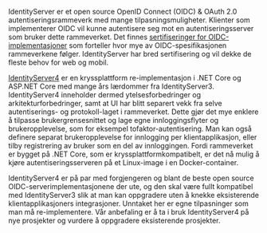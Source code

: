 IdentityServer er et open source OpenID Connect (OIDC) & OAuth 2.0 autentiseringsrammeverk med mange tilpasningsmuligheter. Klienter som implementerer OIDC vil kunne autentisere seg mot en autentiseringsserver som bruker dette rammeverket. Det finnes [sertifiseringer for OIDC-implementasjoner](http://openid.net/certification/) som forteller hvor mye av OIDC-spesifikasjonen rammeverkene følger. IdentityServer har bred sertifisering og vil dekke de fleste behov for web og mobil.

[IdentityServer4](https://github.com/IdentityServer/IdentityServer4) er en kryssplattform re-implementasjon i .NET Core og ASP\.NET Core med mange års lærdommer fra IdentityServer3. IdentityServer4 inneholder dermed ytelsesforbedringer og arkitekturforbedringer, samt at UI har blitt separert vekk fra selve autentiserings- og protokoll-laget i rammeverket. Dette gjør det mye enklere å tilpasse brukergrensesnittet og lage egne innloggingsflyter og brukeropplevelse, som for eksempel tofaktor-autentisering. Man kan også definere separat brukeropplevelse for innlogging per klientapplikasjon, eller tilby registrering av bruker som en del av innloggingen. Fordi rammeverket er bygget på .NET Core, som er kryssplattformkompatibelt, er det nå mulig å kjøre autentiseringsserveren på et Linux-image i en Docker-container. 

IdentityServer4 er på par med forgjengeren og blant de beste open source OIDC-serverimplementasjonene der ute, og den skal være fullt kompatibel med IdentityServer3 slik at man kan oppgradere uten å knekke eksisterende klientapplikasjoners integrasjoner. Unntaket her er egne tilpasninger som man må re-implementere. Vår anbefaling er å ta i bruk IdentityServer4 på nye prosjekter og vurdere å oppgradere eksisterende prosjekter.